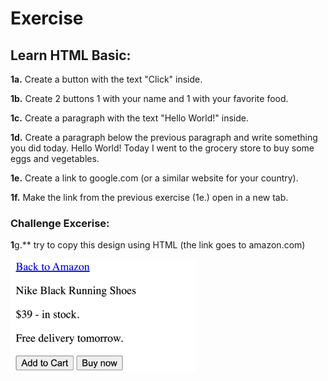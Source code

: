 # Exercise

## Learn HTML Basic:

**1a.** Create a button with the text "Click" inside.

**1b.** Create 2 buttons 1 with your name and 1 with your favorite food.

**1c.** Create a paragraph with the text "Hello World!" inside.

**1d.** Create a paragraph below the previous paragraph and write something you did today.
    Hello World!
    Today I went to the grocery store to buy some eggs and vegetables.

**1e.** Create a link to google.com (or a similar website for your country).

**1f.** Make the link from the previous exercise (1e.) open in a new tab.

### Challenge Excerise:
**1**g.** try to copy this design using HTML (the link goes to amazon.com)

<img src="Challenge Excerise.PNG" alt="Challenge Excerise">